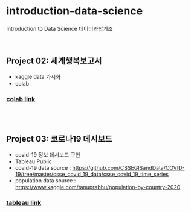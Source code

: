 # introduction-data-science
Introduction to Data Science 데이터과학기초

<br>

## Project 02: 세계행복보고서

- kaggle data 가시화
- colab

### [colab link](https://colab.research.google.com/drive/1ndlp_n2H9GaIKA_P0h1RdZyz4g6OWYN2#scrollTo=ubUcsikST6kD)

<br>
<br>

## Project 03: 코로나19 데시보드

- covid-19 정보 데시보드 구현
- Tableau Public
- covid-19 data source : https://github.com/CSSEGISandData/COVID-19/tree/master/csse_covid_19_data/csse_covid_19_time_series
- population data source : https://www.kaggle.com/tanuprabhu/population-by-country-2020


### [tableau link](https://public.tableau.com/app/profile/.59645362/viz/Covid19dashboard_16355939770000/1)
